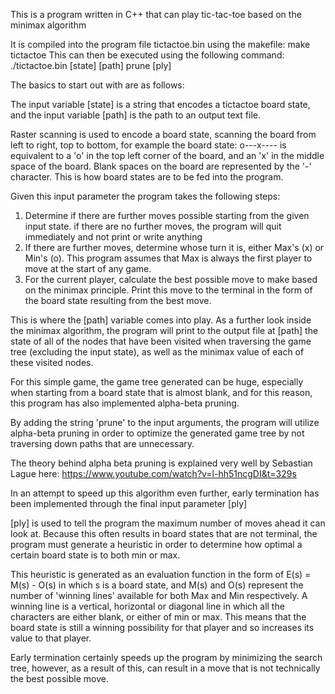 This is a program written in C++ that can play tic-tac-toe based on the minimax algorithm

It is compiled into the program file tictactoe.bin using the makefile:
  make tictactoe
This can then be executed using the following command:
  ./tictactoe.bin [state] [path] prune [ply]

The basics to start out with are as follows:

The input variable [state] is a string that encodes a tictactoe board state, and
the input variable [path] is the path to an output text file.

Raster scanning is used to encode a board state, scanning the board
from left to right, top to bottom, for example the board state:
  o---x----
is equivalent to a 'o' in the top left corner of the board, and
an 'x' in the middle space of the board.
Blank spaces on the board are represented by the '-' character.
This is how board states are to be fed into the program.

Given this input parameter the program takes the following steps:

1. Determine if there are further moves possible starting from the given input state.
  if there are no further moves, the program will quit immediately and not print or write anything
2. If there are further moves, determine whose turn it is, either Max's (x) or Min's (o). This program
  assumes that Max is always the first player to move at the start of any game.
3. For the current player, calculate the best possible move to make based on the minimax principle.
  Print this move to the terminal in the form of the board state resulting from the best move.

This is where the [path] variable comes into play. As a further look inside the minimax algorithm,
the program will print to the output file at [path] the state of all of the nodes that have been
visited when traversing the game tree (excluding the input state), as well as the minimax value of each
of these visited nodes.


For this simple game, the game tree generated can be huge, especially when starting from a board state that is almost
blank, and for this reason, this program has also implemented alpha-beta pruning.

By adding the string 'prune' to the input arguments, the program will utilize alpha-beta pruning in order to optimize
the generated game tree by not traversing down paths that are unnecessary.

The theory behind alpha beta pruning is explained very well by Sebastian Lague here: https://www.youtube.com/watch?v=l-hh51ncgDI&t=329s


In an attempt to speed up this algorithm even further, early termination has been implemented through the final input parameter [ply]

[ply] is used to tell the program the maximum number of moves ahead it can look at. Because this often results in board states that are not
terminal, the program must generate a heuristic in order to determine how optimal a certain board state is to both min or max.

This heuristic is generated as an evaluation function in the form of E(s) = M(s) - O(s) in which s is a board state, and M(s) and O(s) represent
the number of 'winning lines' available for both Max and Min respectively. A winning line is a vertical, horizontal or diagonal line in which all the characters are either
blank, or either of min or max. This means that the board state is still a winning possibility for that player and so increases its value to that player.

Early termination certainly speeds up the program by minimizing the search tree, however, as a result of this, can result in a move that is not technically
the best possible move.

